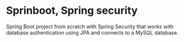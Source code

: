 # Sprinboot, Spring security

Spring Boot project from scratch with Spring Security that works with database authentication using JPA and connects to a MySQL database.



